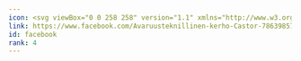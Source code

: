 ```yaml
---
icon: <svg viewBox="0 0 258 258" version="1.1" xmlns="http://www.w3.org/2000/svg" xmlns:xlink="http://www.w3.org/1999/xlink" xml:space="preserve" xmlns:serif="http://www.serif.com/" style="fill-rule:evenodd;clip-rule:evenodd;stroke-linejoin:round;stroke-miterlimit:1.41421;"><g transform="matrix(1,0,0,1,-4.588,-4.588)"><path id="Blue_1_" d="M248.082,4.588C255.937,4.588 262.305,10.955 262.305,18.812L262.305,248.082C262.305,255.938 255.936,262.307 248.082,262.307L182.409,262.307L182.409,162.504L215.908,162.504L220.924,123.609L182.409,123.609L182.409,98.777C182.409,87.516 185.536,79.842 201.684,79.842L222.28,79.833L222.28,45.045C218.718,44.571 206.492,43.512 192.268,43.512C162.573,43.512 142.243,61.638 142.243,94.925L142.243,123.609L108.658,123.609L108.658,162.504L142.243,162.504L142.243,262.307L18.812,262.307C10.954,262.307 4.588,255.937 4.588,248.082L4.588,18.812C4.588,10.955 10.955,4.588 18.812,4.588L248.082,4.588Z";fill-rule:nonzero;"/></g></svg>
link: https://www.facebook.com/Avaruusteknillinen-kerho-Castor-786398574729221/
id: facebook
rank: 4
---
```


